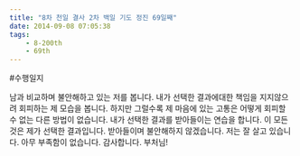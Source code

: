 ```yaml
---
title: "8차 천일 결사 2차 백일 기도 정진 69일째"
date: 2014-09-08 07:05:38
tags:
    - 8-200th
    - 69th
---
```


#수행일지

남과 비교하며 불안해하고 있는 저를 봅니다. 내가 선택한 결과에대한 책임을 지지않으려 회피하는 제 모습을 봅니다. 하지만 그럴수록 제 마음에 있는 고통은 어떻게 회피할 수 없는 다른 방법이 없습니다. 내가 선택한 결과를 받아들이는 연습을 합니다. 이 모든것은 제가 선택한 결과입니다. 받아들이며 불안해하지 않겠습니다. 저는 잘 살고 있습니다. 아무 부족함이 없습니다. 감사합니다. 부처님!

